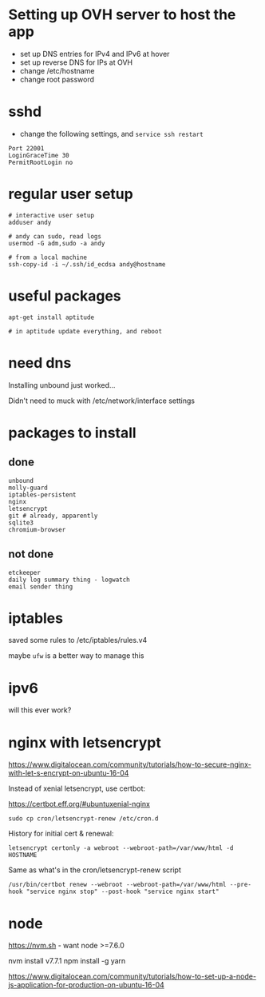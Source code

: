 # Setting up OVH server to host the app

* set up DNS entries for IPv4 and IPv6 at hover
* set up reverse DNS for IPs at OVH
* change /etc/hostname
* change root password

# sshd

* change the following settings, and `service ssh restart`

```
Port 22001
LoginGraceTime 30
PermitRootLogin no
```

# regular user setup

```
# interactive user setup
adduser andy

# andy can sudo, read logs
usermod -G adm,sudo -a andy

# from a local machine
ssh-copy-id -i ~/.ssh/id_ecdsa andy@hostname
```

# useful packages

```
apt-get install aptitude

# in aptitude update everything, and reboot
```

# need dns

Installing unbound just worked...

Didn't need to muck with /etc/network/interface settings

# packages to install

## done

```
unbound
molly-guard
iptables-persistent
nginx
letsencrypt
git # already, apparently
sqlite3
chromium-browser
```

## not done

```
etckeeper
daily log summary thing - logwatch
email sender thing
```

# iptables

saved some rules to /etc/iptables/rules.v4

maybe `ufw` is a better way to manage this

# ipv6

will this ever work?

# nginx with letsencrypt

https://www.digitalocean.com/community/tutorials/how-to-secure-nginx-with-let-s-encrypt-on-ubuntu-16-04

Instead of xenial letsencrypt, use certbot:

https://certbot.eff.org/#ubuntuxenial-nginx

```
sudo cp cron/letsencrypt-renew /etc/cron.d
```

History for initial cert & renewal:

```
letsencrypt certonly -a webroot --webroot-path=/var/www/html -d HOSTNAME
```

Same as what's in the cron/letsencrypt-renew script
```
/usr/bin/certbot renew --webroot --webroot-path=/var/www/html --pre-hook "service nginx stop" --post-hook "service nginx start"
```

# node

https://nvm.sh - want node >=7.6.0

nvm install v7.7.1
npm install -g yarn

https://www.digitalocean.com/community/tutorials/how-to-set-up-a-node-js-application-for-production-on-ubuntu-16-04
